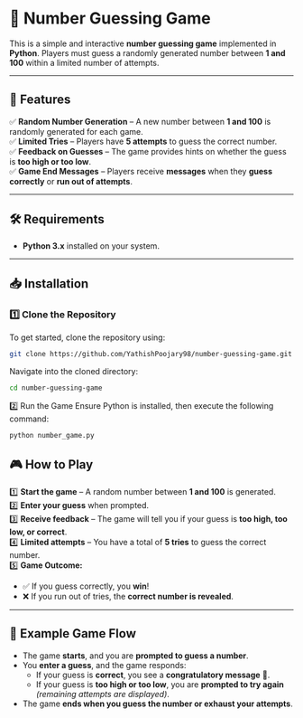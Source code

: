 # 🎯 Number Guessing Game

This is a simple and interactive **number guessing game** implemented in **Python**. Players must guess a randomly generated number between **1 and 100** within a limited number of attempts.

---

## 🚀 Features

✅ **Random Number Generation** – A new number between **1 and 100** is randomly generated for each game.  
✅ **Limited Tries** – Players have **5 attempts** to guess the correct number.  
✅ **Feedback on Guesses** – The game provides hints on whether the guess is **too high or too low**.  
✅ **Game End Messages** – Players receive **messages** when they **guess correctly** or **run out of attempts**.  

---

## 🛠 Requirements

- **Python 3.x** installed on your system.

---

## 📥 Installation

### 1️⃣ Clone the Repository

To get started, clone the repository using:

```bash
git clone https://github.com/YathishPoojary98/number-guessing-game.git
```
Navigate into the cloned directory:

```bash
cd number-guessing-game
```
2️⃣ Run the Game
Ensure Python is installed, then execute the following command:

```bash
python number_game.py
```
## 🎮 How to Play

1️⃣ **Start the game** – A random number between **1 and 100** is generated.  
2️⃣ **Enter your guess** when prompted.  
3️⃣ **Receive feedback** – The game will tell you if your guess is **too high, too low, or correct**.  
4️⃣ **Limited attempts** – You have a total of **5 tries** to guess the correct number.  
5️⃣ **Game Outcome:**
   - ✅ If you guess correctly, you **win**!  
   - ❌ If you run out of tries, the **correct number is revealed**.  

---

## 🎯 Example Game Flow

- The game **starts**, and you are **prompted to guess a number**.  
- You **enter a guess**, and the game responds:  
  - If your guess is **correct**, you see a **congratulatory message** 🎉.  
  - If your guess is **too high or too low**, you are **prompted to try again** *(remaining attempts are displayed)*.  
- The game **ends when you guess the number or exhaust your attempts**.  

